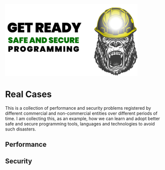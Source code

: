 <img src="/docs/img/safe-secure.png" width="85%" />

# Real Cases
This is a collection of performance and security problems registered by different commercial and non-commercial entities over different periods of time. I am collecting this, as an example, how we can learn and adopt better safe and secure programming tools, languages and technologies to avoid such disasters. 

## Performance

## Security
